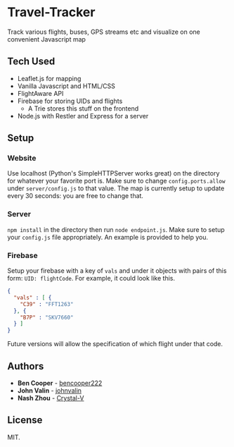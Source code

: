 # Travel-Tracker
Track various flights, buses, GPS streams etc and visualize on one convenient Javascript map

## Tech Used
* Leaflet.js for mapping
* Vanilla Javascript and HTML/CSS
* FlightAware API
* Firebase for storing UIDs and flights
     * A Trie stores this stuff on the frontend
* Node.js with Restler and Express for a server

## Setup
### Website
Use localhost (Python's SimpleHTTPServer works great) on the directory for whatever your favorite port is. Make sure to change `config.ports.allow` under `server/config.js` to that value. The map is currently setup to update every 30 seconds: you are free to change that. 
### Server
`npm install` in the directory then run `node endpoint.js`. Make sure to setup your `config.js` file appropriately. An example is provided to help you.
### Firebase
Setup your firebase with a key of `vals` and under it objects with pairs of this form: `UID: flightCode`. For example, it could look like this.
```json
{
  "vals" : [ {
    "C39" : "FFT1263"
  }, {
    "B7P" : "SKV7660"
  } ]
}
```
Future versions will allow the specification of which flight under that code.

## Authors
* **Ben Cooper** - [bencooper222](https://github.com/bencooper222)
* **John Valin** - [johnvalin](https://github.com/johnvalin)
* **Nash Zhou** - [Crystal-V](https://github.com/Crystal-V)

## License
MIT.